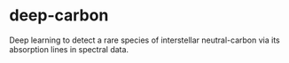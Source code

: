 # deep-carbon
Deep learning to detect a rare species of interstellar neutral-carbon via its absorption lines in spectral data. 
